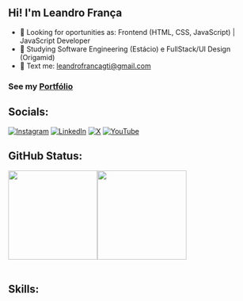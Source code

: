 ## Hi! I'm Leandro França
- 🔭 Looking for oportunities as: Frontend (HTML, CSS, JavaScript) | JavaScript Developer
- 🌱 Studying Software Engineering (Estácio) e FullStack/UI Design (Origamid)
- 📧 Text me: leandrofrancagti@gmail.com

### See my [Portfólio](https://leandroffdev.github.io/desafiosDiarios/)

## Socials:
[![Instagram](https://img.shields.io/badge/Instagram-%23E4405F.svg?logo=Instagram&logoColor=white)](https://instagram.com/leandroff_dev) 
[![LinkedIn](https://img.shields.io/badge/LinkedIn-%230077B5.svg?logo=linkedin&logoColor=white)](https://linkedin.com/in/leandroffdev) 
[![X](https://img.shields.io/badge/X-black.svg?logo=X&logoColor=white)](https://x.com/leandroff_dev) 
[![YouTube](https://img.shields.io/badge/YouTube-%23FF0000.svg?logo=YouTube&logoColor=white)](https://youtube.com/@leandroff_dev) 

## GitHub Status:
<div style="display: flex; flex-wrap: wrap; justify-content: start">
  <img style="height: 180px;" src="https://github-readme-stats.vercel.app/api?username=leandroffdev&theme=dark&hide_border=false&include_all_commits=true&count_private=true" alt="">
  <img style="height: 180px;" src="https://github-readme-stats.vercel.app/api/top-langs/?username=leandroffdev&theme=dark&hide_border=false&include_all_commits=true&count_private=true&layout=compact" alt="">
</div>
<br>
<!--
<div style="display: inline_block"><br>
  <img align="center" alt="Leandro-Js" height="30" width="40" src="https://raw.githubusercontent.com/devicons/devicon/master/icons/javascript/javascript-plain.svg">
  <img align="center" alt="Leandro-React" height="30" width="40" src="https://raw.githubusercontent.com/devicons/devicon/master/icons/react/react-original.svg">
  <img align="center" alt="Leandro-HTML" height="30" width="40" src="https://raw.githubusercontent.com/devicons/devicon/master/icons/html5/html5-original.svg">
  <img align="center" alt="Leandro-CSS" height="30" width="40" src="https://raw.githubusercontent.com/devicons/devicon/master/icons/css3/css3-original.svg">
  <img align="center" alt="Leandro-Python" height="30" width="40" src="https://raw.githubusercontent.com/devicons/devicon/master/icons/python/python-original.svg">
  <img align="center" alt="Leandro-Java" height="30" width="40" src="https://raw.githubusercontent.com/devicons/devicon/master/icons/java/java-original.svg"> 
</div>
-->

## Skills:
<div style="display: inline-block">
  <img src="https://img.shields.io/badge/css3-%231572B6.svg?style=for-the-badge&logo=css3&logoColor=white" alt="">
  <img src="https://img.shields.io/badge/SASS-hotpink.svg?style=for-the-badge&logo=SASS&logoColor=white" alt="">
  <img src="https://img.shields.io/badge/html5-%23E34F26.svg?style=for-the-badge&logo=html5&logoColor=white" alt="">
  <img src="https://img.shields.io/badge/javascript-%23323330.svg?style=for-the-badge&logo=javascript&logoColor=%23F7DF1E" alt="">
  <img src="https://img.shields.io/badge/python-3670A0?style=for-the-badge&logo=python&logoColor=ffdd54" alt="">
  <img src="https://img.shields.io/badge/typescript-%23007ACC.svg?style=for-the-badge&logo=typescript&logoColor=white" alt="">
  <img src="https://img.shields.io/badge/github%20pages-121013?style=for-the-badge&logo=github&logoColor=white" alt="">
  <img src="https://img.shields.io/badge/react-%2320232a.svg?style=for-the-badge&logo=react&logoColor=%2361DAFB" alt="">
  <img src="https://img.shields.io/badge/MongoDB-%234ea94b.svg?style=for-the-badge&logo=mongodb&logoColor=white" alt="">
  <img src="https://img.shields.io/badge/Adobe%20XD-470137?style=for-the-badge&logo=Adobe%20XD&logoColor=#FF61F6" alt="">
  <img src="https://img.shields.io/badge/figma-%23F24E1E.svg?style=for-the-badge&logo=figma&logoColor=white" alt="">
  <img src="https://img.shields.io/badge/git-%23F05033.svg?style=for-the-badge&logo=git&logoColor=white" alt="">
  <img src="https://img.shields.io/badge/github-%23121011.svg?style=for-the-badge&logo=github&logoColor=white" alt="">
  <img src="https://img.shields.io/badge/-Arduino-00979D?style=for-the-badge&logo=Arduino&logoColor=white" alt="">
  <img src="https://img.shields.io/badge/cisco-%23049fd9.svg?style=for-the-badge&logo=cisco&logoColor=black" alt="">
  <img src="https://img.shields.io/badge/Notion-%23000000.svg?style=for-the-badge&logo=notion&logoColor=white" alt="">
</div>
  
<!--  
Sites Importantes
https://github.com/anuraghazra/github-readme-stats
https://devicon.dev
https://dev.to/
https://shields.io/
https://emojipedia.org/
https://github.com/tandpfun/skill-icons
-->
